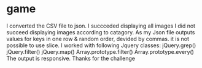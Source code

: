 # game
I converted the CSV file to json.
I succceded displaying all images
I did not succeed displaying images according to catagory. As my Json file outputs values for keys in one row & random order, devided by commas. it is not possible to use slice.
I worked with following Jquery classes:
jQuery.grep() 
jQuery.filter()
jQuery.map()
Array.prototype.filter()
Array.prototype.every()
The output is responsive.
Thanks for the challenge
